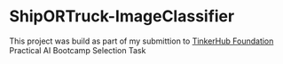 # ShipORTruck-ImageClassifier

This project was build as part of my submittion to [TinkerHub Foundation](https://tinkerhub.org/) Practical AI Bootcamp Selection Task
